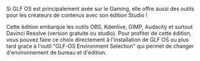 Si GLF OS est principalement axée sur le Gaming, elle offre aussi des outils pour les créateurs de contenus avec son édition Studio !

Cette édition embarque les outils OBS, Kdenlive, GIMP, Audacity et surtout Davinci Resolve (version gratuite ou studio).
Pour profiter de cette édition, vous pouvez faire ce choix directement à l'installation de GLF OS ou plus tard graĉe à l'outil "GLF-OS Environment Selection" qui permet de changer d'environnement de bureau et d'édition.
